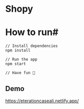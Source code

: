 # Shopy

# How to run#

 ```
 // Install dependencies
npm install

// Run the app
npm start

// Have fun 🚀
```
## Demo

https://eterationcaseali.netlify.app/
